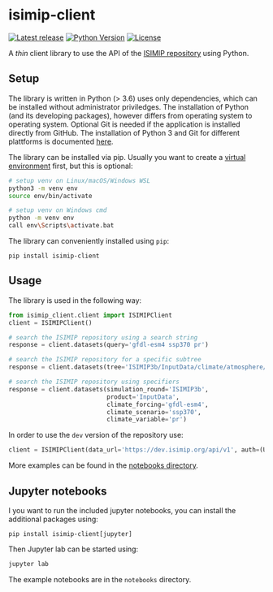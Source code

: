 isimip-client
=============

[![Latest release](https://img.shields.io/pypi/v/isimip-client)](https://pypi.org/project/isimip-client/)
[![Python Version](https://img.shields.io/badge/python->=3.8-blue)](https://www.python.org/)
[![License](https://img.shields.io/badge/License-MIT-green)](https://github.com/ISI-MIP/isimip-qc/blob/master/LICENSE)

A *thin* client library to use the API of the [ISIMIP repository](https://data.isimip.org) using Python.

Setup
-----

The library is written in Python (> 3.6) uses only dependencies, which can be installed without administrator priviledges. The installation of Python (and its developing packages), however differs from operating system to operating system. Optional Git is needed if the application is installed directly from GitHub. The installation of Python 3 and Git for different plattforms is documented [here](https://github.com/ISI-MIP/isimip-utils/blob/master/docs/prerequisites.md).

The library can be installed via pip. Usually you want to create a [virtual environment](https://docs.python.org/3/library/venv.html) first, but this is optional:

```bash
# setup venv on Linux/macOS/Windows WSL
python3 -m venv env
source env/bin/activate

# setup venv on Windows cmd
python -m venv env
call env\Scripts\activate.bat
```

The library can conveniently installed using `pip`:

```
pip install isimip-client
```

Usage
-----

The library is used in the following way:

```python
from isimip_client.client import ISIMIPClient
client = ISIMIPClient()

# search the ISIMIP repository using a search string
response = client.datasets(query='gfdl-esm4 ssp370 pr')

# search the ISIMIP repository for a specific subtree
response = client.datasets(tree='ISIMIP3b/InputData/climate/atmosphere/global/daily/ssp370/gfdl-esm4/r1i1p1f1/w5e5/pr')

# search the ISIMIP repository using specifiers
response = client.datasets(simulation_round='ISIMIP3b',
                           product='InputData',
                           climate_forcing='gfdl-esm4',
                           climate_scenario='ssp370',
                           climate_variable='pr')
```

In order to use the `dev` version of the repository use:

```python
client = ISIMIPClient(data_url='https://dev.isimip.org/api/v1', auth=(USER, PASS))
```

More examples can be found in the [notebooks directory](/notebooks).


Jupyter notebooks
-----------------

I you want to run the included jupyter notebooks, you can install the additional packages using:

```
pip install isimip-client[jupyter]
```

Then Jupyter lab can be started using:

```bash
jupyter lab
```

The example notebooks are in the `notebooks` directory.
